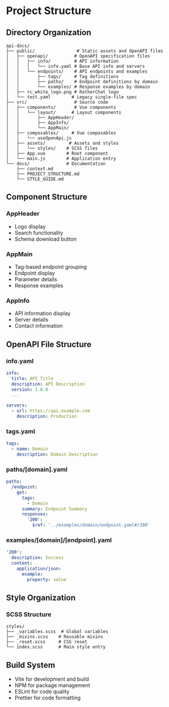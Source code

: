 # Project Structure

## Directory Organization

```
api-docs/
├── public/                # Static assets and OpenAPI files
│   ├── openapi/          # OpenAPI specification files
│   │   ├── info/         # API information
│   │   │   └── info.yaml # Base API info and servers
│   │   └── endpoints/    # API endpoints and examples
│   │       ├── tags/     # Tag definitions
│   │       ├── paths/    # Endpoint definitions by domain
│   │       └── examples/ # Response examples by domain
│   ├── rc_white_logo.png # RatherChat logo
│   └── test.yaml        # Legacy single-file spec
├── src/                  # Source code
│   ├── components/       # Vue components
│   │   └── layout/      # Layout components
│   │       ├── AppHeader/
│   │       ├── AppInfo/
│   │       └── AppMain/
│   ├── composables/     # Vue composables
│   │   └── useOpenApi.js
│   ├── assets/         # Assets and styles
│   │   └── styles/    # SCSS files
│   ├── App.vue        # Root component
│   └── main.js        # Application entry
└── docs/              # Documentation
    ├── context.md
    ├── PROJECT_STRUCTURE.md
    └── STYLE_GUIDE.md
```

## Component Structure

### AppHeader
- Logo display
- Search functionality
- Schema download button

### AppMain
- Tag-based endpoint grouping
- Endpoint display
- Parameter details
- Response examples

### AppInfo
- API information display
- Server details
- Contact information

## OpenAPI File Structure

### info.yaml
```yaml
info:
  title: API Title
  description: API Description
  version: 1.0.0
  ...

servers:
  - url: https://api.example.com
    description: Production
```

### tags.yaml
```yaml
tags:
  - name: Domain
    description: Domain Description
```

### paths/[domain].yaml
```yaml
paths:
  /endpoint:
    get:
      tags:
        - Domain
      summary: Endpoint Summary
      responses:
        '200':
          $ref: '../examples/domain/endpoint.yaml#/200'
```

### examples/[domain]/[endpoint].yaml
```yaml
'200':
  description: Success
  content:
    application/json:
      example:
        property: value
```

## Style Organization

### SCSS Structure
```
styles/
├── _variables.scss  # Global variables
├── _mixins.scss    # Reusable mixins
├── _reset.scss     # CSS reset
└── index.scss      # Main style entry
```

## Build System

- Vite for development and build
- NPM for package management
- ESLint for code quality
- Prettier for code formatting
